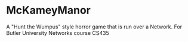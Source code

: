 # McKameyManor
A "Hunt the Wumpus" style horror game that is run over a Network. For Butler University Networks course CS435
